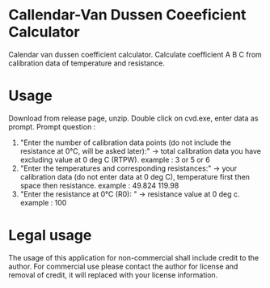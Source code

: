 # Callendar-Van Dussen Coeeficient Calculator
Calendar van dussen coefficient calculator. Calculate coefficient A B C from calibration data of temperature and resistance.

# Usage
Download from release page, unzip. Double click on cvd.exe, enter data as prompt.
Prompt question :
1. "Enter the number of calibration data points (do not include the resistance at 0°C, will be asked later):" -> total calibration data you have excluding value at 0 deg C (RTPW). example : 3 or 5 or 6
2. "Enter the temperatures and corresponding resistances:" -> your calibration data (do not enter data at 0 deg C), temperature first then space then resistance. example : 49.824 119.98
3. "Enter the resistance at 0°C (R0): " -> resistance value at 0 deg c. example : 100

# Legal usage
The usage of this application for non-commercial shall include credit to the author.
For commercial use please contact the author for license and removal of credit, it will replaced with your license information.

